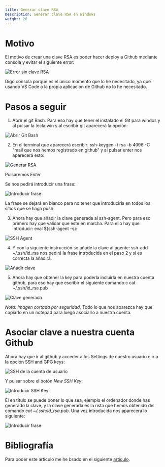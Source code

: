 ```yaml
---
title: Generar clave RSA
Description: Generar clave RSA en Windows
weight: 20
---
```


 # Motivo

 El motivo de crear una clave RSA es poder hacer deploy a Github mediante consola y evitar el siguiente error:
 
 ![Error sin clave RSA](/images/github/generar_clave_rsa/error_sin_rsa.png)
 
 Digo consola porque es el único momento que lo he necesitado, ya que usando VS Code o la propia aplicación de Github no lo he necesitado.

 # Pasos a seguir

 1.	Abrir el git Bash. Para eso hay que tener el instalado el Git para windos y al pulsar la tecla win y al escribir git aparecerá la opción:

![Abrir Git Bash](/images/github/generar_clave_rsa/abrir_git_bash.png)

2. En el terminal que aparecerá escribir: ssh-keygen -t rsa -b 4096 -C "mail que nos hemos registrado en github" y al pulsar enter nos aparecerá esto:

![Generar RSA](/images/github/generar_clave_rsa/generar_rsa.png)

Pulsaremos *Enter*

Se nos pedirá introducir una frase:

![Introducir frase](/images/github/generar_clave_rsa/introducir_frase.png)

La frase se dejará en blanco para no tener que introducirla en todos los sitios que se haga push.

3.	Ahora hay que añadir la clave generada al ssh-agent. Pero para eso primero hay que validar que este en marcha. Para ello hay que introducir: 	eval $(ssh-agent –s):

![SSH Agent](/images/github/generar_clave_rsa/ssh_agent.png)

4.	Y con la siguiente instrucción se añade la clave al agente: ssh-add  ~/.ssh/id_rsa nos pedirá la frase introducida en el paso 2 y si es correcta la añadirá.

![Añadir clave](/images/github/generar_clave_rsa/anyadir_clave.png)

5.	Ahora hay que obtener la key para poderla incluirla en nuestra cuenta github, para eso hay que escribir el siguiente comando:c cat ~/.ssh/id_rsa.pub

![Clave generada](/images/github/generar_clave_rsa/clave_generada.png)

*Nota: Imagen cortada por seguridad.*
Todo lo que nos aparezca hay que copiarlo en un notepad para luego asociarlo a nuestra cuenta.

# Asociar clave a nuestra cuenta Github

Ahora hay que ir al github y acceder a los Settings de nuestro usuario e ir a la opción SSH and GPG keys:

![SSH de la cuenta de usuario](/images/github/generar_clave_rsa/ssh_cuenta_usuario.png)

Y pulsar sobre el botón *New SSH Key*:

![Introducir SSH Key](/images/github/generar_clave_rsa/anayadir_clave_rsa_cuenta.png)

El en título se puede poner lo que sea, ejemplo el ordenador donde has generado la clave, y la clave generada es la rista que hemos obtenido del comando *cat ~/.ssh/id_rsa.pub*. Una vez introducida nos aparecerá lo siguiente:

![Introducir frase](/images/github/generar_clave_rsa/resultado_anyadir_clave_usuario.png)

# Bibliografía

Para poder este artículo me he bsado en el siguiente [artículo](https://medium.com/@ancizj393/crear-una-clave-ssh-en-git-y-vincular-en-tu-cuenta-de-github-e7a6b22bc93f).